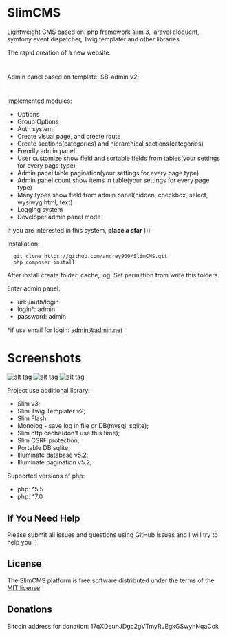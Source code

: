 # SlimCMS
Lightweight CMS based on: php framework slim 3, laravel eloquent, symfony event dispatcher, Twig templater and other libraries

The rapid creation of a new website.
#
Admin panel based on template: SB-admin v2;
#
Implemented modules:
 - Options
 - Group Options
 - Auth system
 - Create visual page, and create route
 - Create sections(categories) and hierarchical sections(categories)
 - Frendly admin panel
 - User customize show field and sortable fields from tables(your settings for every page type)
 - Admin panel table pagination(your settings for every page type)
 - Admin panel count show items in table(your settings for every page type)
 - Many types show field from admin panel(hidden, checkbox, select, wysiwyg html, text)
 - Logging system
 - Developer admin panel mode
 
If you are interested in this system, **place a star** )))
 
Installation:

      git clone https://github.com/andrey900/SlimCMS.git
      php composer install
 
 After install create folder: cache, log. Set permittion from write this folders.

Enter admin panel:
 - url: /auth/login
 - login*: admin
 - password: admin

*if use email for login: admin@admin.net
 
# Screenshots
![alt tag](http://ipic.su/img/img7/fs/ScreenShot2016-03-26at13.1458989450.png)
![alt tag](http://ipic.su/img/img7/fs/ScreenShot2016-03-26at13.1458989486.png)
![alt tag](http://ipic.su/img/img7/fs/ScreenShot2016-03-26at13.1458989510.png)

Project use additional library:
 - Slim v3;
 - Slim Twig Templater v2;
 - Slim Flash;
 - Monolog - save log in file or DB(mysql, sqlite);
 - Slim http cache(don't use this time);
 - Slim CSRF protection;
 - Portable DB sqlite;
 - Illuminate database v5.2;
 - Illuminate pagination v5.2;

Supported versions of php:
 - php: ^5.5
 - php: ^7.0

## If You Need Help
Please submit all issues and questions using GitHub issues and I will try to help you :)

## License
The SlimCMS platform is free software distributed under the terms of the [MIT license](http://opensource.org/licenses/MIT).

## Donations
Bitcoin address for donation: 17qXDeunJDgc2gVTmyRJEgkGSwyhNqaCok
